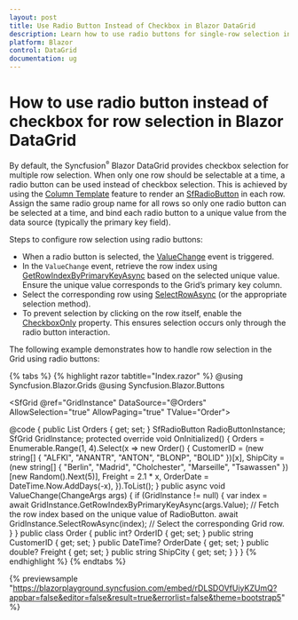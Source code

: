 ```yaml
---
layout: post
title: Use Radio Button Instead of Checkbox in Blazor DataGrid
description: Learn how to use radio buttons for single-row selection in Syncfusion Blazor DataGrid using templates and ValueChange event.
platform: Blazor
control: DataGrid
documentation: ug
---
```


# How to use radio button instead of checkbox for row selection in Blazor DataGrid

By default, the Syncfusion<sup style="font-size:70%">&reg;</sup> Blazor DataGrid provides checkbox selection for multiple row selection. When only one row should be selectable at a time, a radio button can be used instead of checkbox selection. This is achieved by using the [Column Template](https://blazor.syncfusion.com/documentation/datagrid/column-template) feature to render an [SfRadioButton](https://blazor.syncfusion.com/documentation/radio-button/getting-started-webapp) in each row. Assign the same radio group name for all rows so only one radio button can be selected at a time, and bind each radio button to a unique value from the data source (typically the primary key field).

Steps to configure row selection using radio buttons:

* When a radio button is selected, the [ValueChange](https://help.syncfusion.com/cr/blazor/Syncfusion.Blazor.Buttons.SfRadioButton-1.html#Syncfusion_Blazor_Buttons_SfRadioButton_1_ValueChange) event is triggered.
* In the `ValueChange` event, retrieve the row index using [GetRowIndexByPrimaryKeyAsync](https://help.syncfusion.com/cr/blazor/Syncfusion.Blazor.Grids.SfGrid-1.html#Syncfusion_Blazor_Grids_SfGrid_1_GetRowIndexByPrimaryKeyAsync_System_Object_) based on the selected unique value. Ensure the unique value corresponds to the Grid’s primary key column.
* Select the corresponding row using [SelectRowAsync](https://help.syncfusion.com/cr/blazor/Syncfusion.Blazor.Grids.SfGrid-1.html#Syncfusion_Blazor_Grids_SfGrid_1_SelectRowAsync_System_Double_) (or the appropriate selection method).
* To prevent selection by clicking on the row itself, enable the [CheckboxOnly](https://help.syncfusion.com/cr/blazor/Syncfusion.Blazor.Grids.GridSelectionSettings.html#Syncfusion_Blazor_Grids_GridSelectionSettings_CheckboxOnly) property. This ensures selection occurs only through the radio button interaction.

The following example demonstrates how to handle row selection in the Grid using radio buttons:

{% tabs %}
{% highlight razor tabtitle="Index.razor" %}
@using Syncfusion.Blazor.Grids
@using Syncfusion.Blazor.Buttons

<SfGrid @ref="GridInstance" DataSource="@Orders" AllowSelection="true" AllowPaging="true" TValue="Order">
    <GridSelectionSettings CheckboxOnly="true"></GridSelectionSettings>
    <GridColumns>
        <GridColumn>
            <Template>
                @{
                    var PrimaryVal = (context as Order);
                    <SfRadioButton @ref="RadioButtonInstance" Name="RadioBtn " Value="@PrimaryVal?.CustomerID" ValueChange="ValueChange" TChecked="string"></SfRadioButton>
                }
            </Template>
        </GridColumn>
        <GridColumn Field=@nameof(Order.CustomerID) HeaderText="Customer Name" IsPrimaryKey="true">
        </GridColumn>
        <GridColumn Field=@nameof(Order.ShipCity) HeaderText="Ship City" Width="110"></GridColumn>
        <GridColumn Field=@nameof(Order.Freight) HeaderText="Freight" Format="C2"></GridColumn>
        <GridColumn Field=@nameof(Order.OrderDate) HeaderText="Order Date" Format="d" Width="110" Type="Syncfusion.Blazor.Grids.ColumnType.Date"></GridColumn>
    </GridColumns>
</SfGrid>

@code {
    public List<Order> Orders { get; set; }
    SfRadioButton<string> RadioButtonInstance;
    SfGrid<Order> GridInstance;
    protected override void OnInitialized()
    {
        Orders = Enumerable.Range(1, 4).Select(x => new Order()
        {
            CustomerID = (new string[] { "ALFKI", "ANANTR", "ANTON", "BLONP", "BOLID" })[x],
            ShipCity = (new string[] { "Berlin", "Madrid", "Cholchester", "Marseille", "Tsawassen" })[new Random().Next(5)],
            Freight = 2.1 * x,
            OrderDate = DateTime.Now.AddDays(-x),
        }).ToList();
    }
    public async void ValueChange(ChangeArgs<string> args)
    {
        if (GridInstance != null)
        {
            var index = await GridInstance.GetRowIndexByPrimaryKeyAsync(args.Value); // Fetch the row index based on the unique value of RadioButton.
            await GridInstance.SelectRowAsync(index); // Select the corresponding Grid row.
        }
    }
    public class Order
    {
        public int? OrderID { get; set; }
        public string CustomerID { get; set; }
        public DateTime? OrderDate { get; set; }
        public double? Freight { get; set; }
        public string ShipCity { get; set; }
    }
}
{% endhighlight %}
{% endtabs %}

{% previewsample "https://blazorplayground.syncfusion.com/embed/rDLSDOVfUiyKZUmQ?appbar=false&editor=false&result=true&errorlist=false&theme=bootstrap5" %}